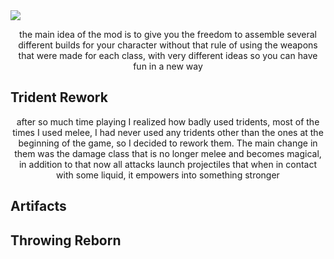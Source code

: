 <img src="https://i.imgur.com/IAGQ2Vg.png"/>

<p style="text-align: center;" >the main idea of the mod is to give you the freedom to assemble several different builds for your character without that rule of using the weapons that were made for each class, with very different ideas so you can have fun in a new way
</p>

<h2>Trident Rework</h2>
<p style="text-align: center;" >after so much time playing I realized how badly used tridents, most of the times I used melee, I had never used any tridents other than the ones at the beginning of the game, so I decided to rework them. The main change in them was the damage class that is no longer melee and becomes magical, in addition to that now all attacks launch projectiles that when in contact with some liquid, it empowers into something stronger
</p>

<h2>Artifacts</h2>
<p style="text-align: center;" ></p>

<h2>Throwing Reborn</h2>
<p style="text-align: center;" ></p>
